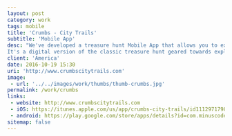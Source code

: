 ```yaml
---
layout: post
category: work
tags: mobile
title: 'Crumbs - City Trails'
subtitle: 'Mobile App'
desc: "We've developed a treasure hunt Mobile App that allows you to explore cities in a fun new way.
It's a digital version of the classic treasure hunt geared towards exploring cities."
client: 'America'
date: 2016-10-19 15:30
uri: 'http://www.crumbscitytrails.com'
image:
 - url: '../../images/work/thumbs/thumb-crumbs.jpg'
permalink: /work/crumbs
links:
 - website: http://www.crumbscitytrails.com
 - iOS: https://itunes.apple.com/us/app/crumbs-city-trails/id1112971798?ls=1&mt=8
 - android: https://play.google.com/store/apps/details?id=com.minuscode.crumbs
sitemap: false
---
```

